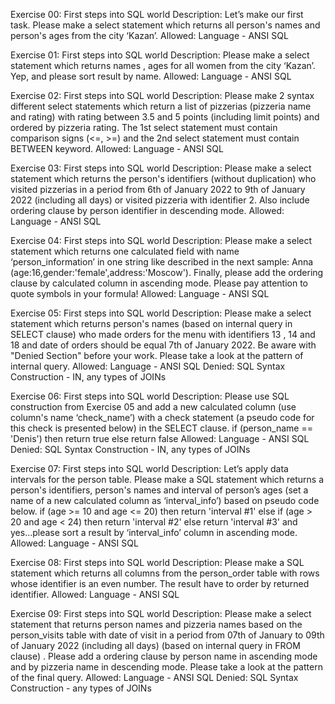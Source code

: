 Exercise 00: First steps into SQL world
Description: Let’s make our first task. Please make a select statement which returns all person's names and person's ages from the city ‘Kazan’.
Allowed: Language - ANSI SQL

Exercise 01: First steps into SQL world
Description: Please make a select statement which returns names , ages for all women from the city ‘Kazan’. Yep, and please sort result by name.
Allowed: Language - ANSI SQL

Exercise 02: First steps into SQL world
Description: Please make 2 syntax different select statements which return a list of pizzerias (pizzeria name and rating) with rating between 3.5 and 5 points (including limit points) and ordered by pizzeria rating. The 1st select statement must contain comparison signs (<=, >=) and the 2nd select statement must contain BETWEEN keyword.
Allowed: Language - ANSI SQL

Exercise 03: First steps into SQL world
Description: Please make a select statement which returns the person's identifiers (without duplication) who visited pizzerias in a period from 6th of January 2022 to 9th of January 2022 (including all days) or visited pizzeria with identifier 2. Also include ordering clause by person identifier in descending mode.
Allowed: Language - ANSI SQL

Exercise 04: First steps into SQL world
Description: Please make a select statement which returns one calculated field with name ‘person_information’ in one string like described in the next sample: Anna (age:16,gender:'female',address:'Moscow'). Finally, please add the ordering clause by calculated column in ascending mode. Please pay attention to quote symbols in your formula!
Allowed: Language - ANSI SQL

Exercise 05: First steps into SQL world
Description: Please make a select statement which returns person's names (based on internal query in SELECT clause) who made orders for the menu with identifiers 13 , 14 and 18 and date of orders should be equal 7th of January 2022. Be aware with "Denied Section" before your work. Please take a look at the pattern of internal query.
Allowed: Language - ANSI SQL
Denied: SQL Syntax Construction - IN, any types of JOINs

Exercise 06: First steps into SQL world
Description: Please use SQL construction from Exercise 05 and add a new calculated column (use column's name ‘check_name’) with a check statement (a pseudo code for this check is presented below) in the SELECT clause. if (person_name == 'Denis') then return true else return false
Allowed: Language - ANSI SQL
Denied: SQL Syntax Construction - IN, any types of JOINs

Exercise 07: First steps into SQL world
Description: Let’s apply data intervals for the person table. Please make a SQL statement which returns a person's identifiers, person's names and interval of person’s ages (set a name of a new calculated column as ‘interval_info’) based on pseudo code below. if (age >= 10 and age <= 20) then return 'interval #1' else if (age > 20 and age < 24) then return 'interval #2' else return 'interval #3' and yes...please sort a result by ‘interval_info’ column in ascending mode.
Allowed: Language - ANSI SQL

Exercise 08: First steps into SQL world
Description: Please make a SQL statement which returns all columns from the person_order table with rows whose identifier is an even number. The result have to order by returned identifier.
Allowed: Language - ANSI SQL

Exercise 09: First steps into SQL world
Description: Please make a select statement that returns person names and pizzeria names based on the person_visits table with date of visit in a period from 07th of January to 09th of January 2022 (including all days) (based on internal query in FROM clause) . Please add a ordering clause by person name in ascending mode and by pizzeria name in descending mode. Please take a look at the pattern of the final query.
Allowed: Language - ANSI SQL
Denied: SQL Syntax Construction - any types of JOINs